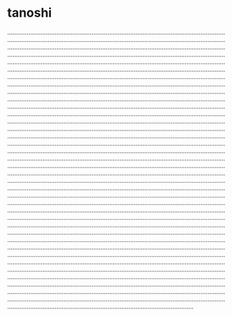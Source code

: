 # tanoshi

......................................................................................................................................................................................................................................................................................................................................................................................................................................................................................................................................................................................................................................................................................................................................................................................................................................................................................................................................................................................................................................................................................................................................................................................................................................................................................................................................................................................................................................................................................................................................................................................................................................................................................................................................................................................................................................................................................................................................................................................................................................................................................................................................................................................................................................................................................................................................................................................................................................................................................................................................................................................................................................................................................................................................................................................................................................................................................................................................................................................................................................................................................................................................................................................................................................................................................................................................................................................................................................................................................................................................................................................................................................................................................................................................................................................................................................................................................................................................................................................................................................................................................................................................................................................................................................................................................................................................................................................................................................................................................................................................................................................................................................................................................................................................................................................................................................................................................
